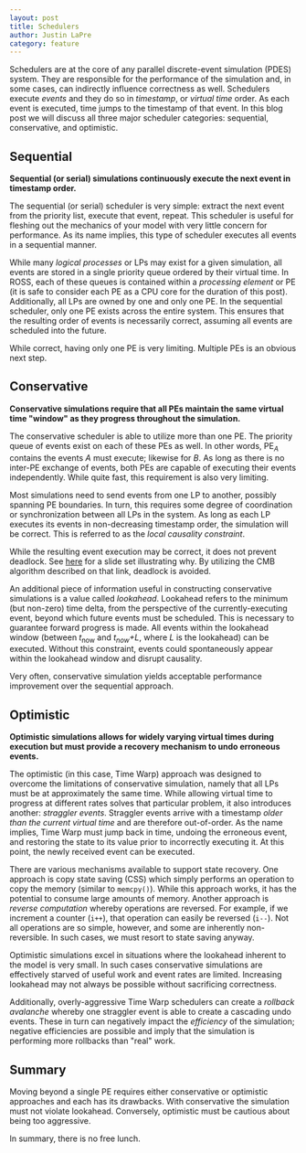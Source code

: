 ```yaml
---
layout: post
title: Schedulers
author: Justin LaPre
category: feature
---
```


Schedulers are at the core of any parallel discrete-event simulation (PDES) system.
They are responsible for the performance of the simulation and, in some cases, can indirectly influence correctness as well.
Schedulers execute *events* and they do so in *timestamp*, or *virtual time* order.
As each event is executed, time jumps to the timestamp of that event.
In this blog post we will discuss all three major scheduler categories: sequential, conservative, and optimistic.

## Sequential

**Sequential (or serial) simulations continuously execute the next event in timestamp order.**

The sequential (or serial) scheduler is very simple: extract the next event from the priority list, execute that event, repeat.
This scheduler is useful for fleshing out the mechanics of your model with very little concern for performance.
As its name implies, this type of scheduler executes all events in a sequential manner.

While many *logical processes* or LPs may exist for a given simulation, all events are stored in a single priority queue ordered by their virtual time.
In ROSS, each of these queues is contained within a *processing element* or PE
(it is safe to consider each PE as a CPU core for the duration of this post).
Additionally, all LPs are owned by one and only one PE.
In the sequential scheduler, only one PE exists across the entire system.
This ensures that the resulting order of events is necessarily correct, assuming all events are scheduled into the future.

While correct, having only one PE is very limiting.
Multiple PEs is an obvious next step.

## Conservative

**Conservative simulations require that all PEs maintain the same virtual time "window" as they progress throughout the simulation.**

The conservative scheduler is able to utilize more than one PE.
The priority queue of events exist on each of these PEs as well.
In other words, PE<sub>*A*</sub> contains the events *A* must execute; likewise for *B*.
As long as there is no inter-PE exchange of events, both PEs are capable of executing their events independently.
While quite fast, this requirement is also very limiting.

Most simulations need to send events from one LP to another, possibly spanning PE boundaries.
In turn, this requires some degree of coordination or synchronization between all LPs in the system.
As long as each LP executes its events in non-decreasing timestamp order, the simulation will be correct.
This is referred to as the *local causality constraint*.

While the resulting event execution may be correct, it does not prevent deadlock.
See [here](http://www.acm-sigsim-mskr.org/Courseware/Fujimoto/Slides/FujimotoSlides-06-NullMessages.pdf) for a slide set illustrating why.
By utilizing the CMB algorithm described on that link, deadlock is avoided.

An additional piece of information useful in constructing conservative simulations is a value called *lookahead*.
Lookahead refers to the minimum (but non-zero) time delta, from the perspective of the currently-executing event, beyond which future events must be scheduled.
This is necessary to guarantee forward progress is made.
All events within the lookahead window (between *t*<sub>now</sub> and *t<sub>now</sub>+L*, where *L* is the lookahead) can be executed.
Without this constraint, events could spontaneously appear within the lookahead window and disrupt causality.

Very often, conservative simulation yields acceptable performance improvement over the sequential approach.

## Optimistic

**Optimistic simulations allows for widely varying virtual times during execution but must provide a recovery mechanism to undo erroneous events.**

The optimistic (in this case, Time Warp) approach was designed to overcome the limitations of conservative simulation, namely that all LPs must be at approximately the same time.
While allowing virtual time to progress at different rates solves that particular problem, it also introduces another: *straggler events*.
Straggler events arrive with a timestamp *older than the current virtual time* and are therefore out-of-order.
As the name implies, Time Warp must jump back in time, undoing the erroneous event, and restoring the state to its value prior to incorrectly executing it.
At this point, the newly received event can be executed.

There are various mechanisms available to support state recovery.
One approach is copy state saving (CSS) which simply performs an operation to copy the memory (similar to `memcpy()`).
While this approach works, it has the potential to consume large amounts of memory.
Another approach is *reverse computation* whereby operations are reversed.
For example, if we increment a counter (`i++`), that operation can easily be reversed (`i--`).
Not all operations are so simple, however, and some are inherently non-reversible.
In such cases, we must resort to state saving anyway.

Optimistic simulations excel in situations where the lookahead inherent to the model is very small.
In such cases conservative simulations are effectively starved of useful work and event rates are limited.
Increasing lookahead may not always be possible without sacrificing correctness.

Additionally, overly-aggressive Time Warp schedulers can create a *rollback avalanche* whereby one straggler event is able to create a cascading undo events.
These in turn can negatively impact the *efficiency* of the simulation; negative efficiencies are possible and imply that the simulation is performing more rollbacks than "real" work.

## Summary

Moving beyond a single PE requires either conservative or optimistic approaches and each has its drawbacks.
With conservative the simulation must not violate lookahead.
Conversely, optimistic must be cautious about being too aggressive.

In summary, there is no free lunch.
